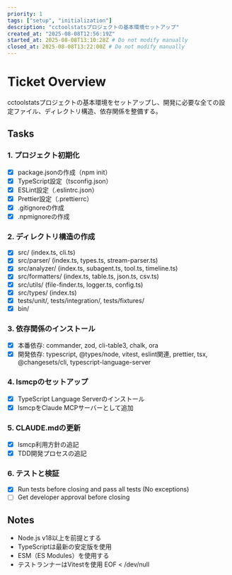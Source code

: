 ```yaml
---
priority: 1
tags: ["setup", "initialization"]
description: "cctoolstatsプロジェクトの基本環境セットアップ"
created_at: "2025-08-08T12:56:19Z"
started_at: 2025-08-08T13:10:28Z # Do not modify manually
closed_at: 2025-08-08T13:22:00Z # Do not modify manually
---
```


# Ticket Overview

cctoolstatsプロジェクトの基本環境をセットアップし、開発に必要な全ての設定ファイル、ディレクトリ構造、依存関係を整備する。

## Tasks

### 1. プロジェクト初期化
- [x] package.jsonの作成（npm init）
- [x] TypeScript設定（tsconfig.json）
- [x] ESLint設定（.eslintrc.json）
- [x] Prettier設定（.prettierrc）
- [x] .gitignoreの作成
- [x] .npmignoreの作成

### 2. ディレクトリ構造の作成
- [x] src/ (index.ts, cli.ts)
- [x] src/parser/ (index.ts, types.ts, stream-parser.ts)
- [x] src/analyzer/ (index.ts, subagent.ts, tool.ts, timeline.ts)
- [x] src/formatters/ (index.ts, table.ts, json.ts, csv.ts)
- [x] src/utils/ (file-finder.ts, logger.ts, config.ts)
- [x] src/types/ (index.ts)
- [x] tests/unit/, tests/integration/, tests/fixtures/
- [x] bin/

### 3. 依存関係のインストール
- [x] 本番依存: commander, zod, cli-table3, chalk, ora
- [x] 開発依存: typescript, @types/node, vitest, eslint関連, prettier, tsx, @changesets/cli, typescript-language-server

### 4. lsmcpのセットアップ
- [x] TypeScript Language Serverのインストール
- [x] lsmcpをClaude MCPサーバーとして追加

### 5. CLAUDE.mdの更新
- [x] lsmcp利用方針の追記
- [x] TDD開発プロセスの追記

### 6. テストと検証
- [x] Run tests before closing and pass all tests (No exceptions)
- [ ] Get developer approval before closing

## Notes

- Node.js v18以上を前提とする
- TypeScriptは最新の安定版を使用
- ESM（ES Modules）を使用する
- テストランナーはVitestを使用
EOF < /dev/null

